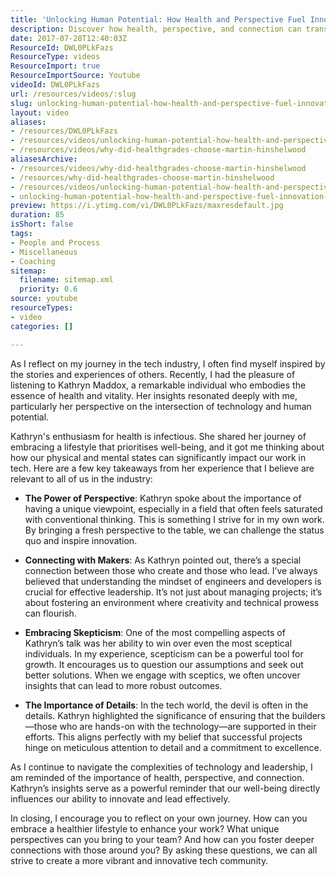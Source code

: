 ```yaml
---
title: 'Unlocking Human Potential: How Health and Perspective Fuel Innovation in Tech'
description: Discover how health, perspective, and connection can transform your tech journey. Explore insights from Kathryn Maddox to inspire innovation and well-being!
date: 2017-07-28T12:40:03Z
ResourceId: DWL0PLkFazs
ResourceType: videos
ResourceImport: true
ResourceImportSource: Youtube
videoId: DWL0PLkFazs
url: /resources/videos/:slug
slug: unlocking-human-potential-how-health-and-perspective-fuel-innovation-in-tech
layout: video
aliases:
- /resources/DWL0PLkFazs
- /resources/videos/unlocking-human-potential-how-health-and-perspective-fuel-innovation-in-tech
- /resources/videos/why-did-healthgrades-choose-martin-hinshelwood
aliasesArchive:
- /resources/videos/why-did-healthgrades-choose-martin-hinshelwood
- /resources/why-did-healthgrades-choose-martin-hinshelwood
- /resources/videos/unlocking-human-potential-how-health-and-perspective-fuel-innovation-in-tech
- unlocking-human-potential-how-health-and-perspective-fuel-innovation-in-tech
preview: https://i.ytimg.com/vi/DWL0PLkFazs/maxresdefault.jpg
duration: 85
isShort: false
tags:
- People and Process
- Miscellaneous
- Coaching
sitemap:
  filename: sitemap.xml
  priority: 0.6
source: youtube
resourceTypes:
- video
categories: []

---
```

As I reflect on my journey in the tech industry, I often find myself inspired by the stories and experiences of others. Recently, I had the pleasure of listening to Kathryn Maddox, a remarkable individual who embodies the essence of health and vitality. Her insights resonated deeply with me, particularly her perspective on the intersection of technology and human potential.

Kathryn's enthusiasm for health is infectious. She shared her journey of embracing a lifestyle that prioritises well-being, and it got me thinking about how our physical and mental states can significantly impact our work in tech. Here are a few key takeaways from her experience that I believe are relevant to all of us in the industry:

- **The Power of Perspective**: Kathryn spoke about the importance of having a unique viewpoint, especially in a field that often feels saturated with conventional thinking. This is something I strive for in my own work. By bringing a fresh perspective to the table, we can challenge the status quo and inspire innovation.

- **Connecting with Makers**: As Kathryn pointed out, there’s a special connection between those who create and those who lead. I’ve always believed that understanding the mindset of engineers and developers is crucial for effective leadership. It’s not just about managing projects; it’s about fostering an environment where creativity and technical prowess can flourish.

- **Embracing Skepticism**: One of the most compelling aspects of Kathryn’s talk was her ability to win over even the most sceptical individuals. In my experience, scepticism can be a powerful tool for growth. It encourages us to question our assumptions and seek out better solutions. When we engage with sceptics, we often uncover insights that can lead to more robust outcomes.

- **The Importance of Details**: In the tech world, the devil is often in the details. Kathryn highlighted the significance of ensuring that the builders—those who are hands-on with the technology—are supported in their efforts. This aligns perfectly with my belief that successful projects hinge on meticulous attention to detail and a commitment to excellence.

As I continue to navigate the complexities of technology and leadership, I am reminded of the importance of health, perspective, and connection. Kathryn’s insights serve as a powerful reminder that our well-being directly influences our ability to innovate and lead effectively.

In closing, I encourage you to reflect on your own journey. How can you embrace a healthier lifestyle to enhance your work? What unique perspectives can you bring to your team? And how can you foster deeper connections with those around you? By asking these questions, we can all strive to create a more vibrant and innovative tech community.
